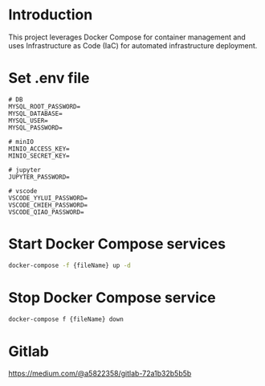 # Introduction
This project leverages Docker Compose for container management and uses Infrastructure as Code (IaC) for automated infrastructure deployment.

# Set .env file
```env
# DB
MYSQL_ROOT_PASSWORD=
MYSQL_DATABASE=
MYSQL_USER=
MYSQL_PASSWORD=

# minIO
MINIO_ACCESS_KEY=
MINIO_SECRET_KEY=

# jupyter
JUPYTER_PASSWORD=

# vscode
VSCODE_YYLUI_PASSWORD=
VSCODE_CHIEH_PASSWORD=
VSCODE_QIAO_PASSWORD=
```

# Start Docker Compose services
```bash
docker-compose -f {fileName} up -d
```

# Stop Docker Compose service
```bash
docker-compose f {fileName} down
```

# Gitlab
https://medium.com/@a5822358/gitlab-72a1b32b5b5b